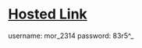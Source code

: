# [Hosted Link](https://metamind-ecommerce-amanullas-projects.vercel.app/)

username: mor_2314
password: 83r5^_
